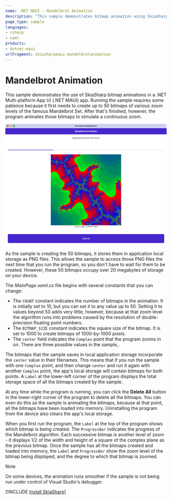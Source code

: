 ```yaml
---
name: .NET MAUI - Mandelbrot Animation
description: "This sample demonstrates bitmap animation using SkiaSharp in a .NET MAUI app."
page_type: sample
languages:
- csharp
- xaml
products:
- dotnet-maui
urlFragment: skiasharpmaui-mandelbrotanimation
---
```


# Mandelbrot Animation

This sample demonstrates the use of SkiaSharp bitmap animations in a .NET Multi-platform App UI (.NET MAUI) app. Running the sample requires some patience because it first needs to create up to 50 bitmaps of various zoom levels of the famous Mandelbrot Set. After that's finished, however, the program animates those bitmaps to simulate a continuous zoom.

![Mandelbrot Animation app screenshot](Screenshots/MandelbrotAnimation.png "Mandelbrot Animation app screenshot")

As the sample is creating the 50 bitmaps, it stores them in application local storage as PNG files. This allows the sample to access those PNG files the next time that you run the program, so you don't have to wait for them to be created. However, these 50 bitmaps occupy over 20 megabytes of storage on your device.

The *MainPage.xaml.cs* file begins with several constants that you can change:

- The `COUNT` constant indicates the number of bitmaps in the animation. It is initially set to 10, but you can set it to any value up to 50. Setting it to values beyond 50 adds very little, however, because at that zoom level the algorithm runs into problems caused by the resolution of double-precision floating point numbers.
- The `BITMAP_SIZE` constant indicates the square size of the bitmap. It is set to 1000 to create bitmaps of 1000-by-1000 pixels.
- The `center` field indicates the `Complex` point that the program zooms in on. There are three possible values in the sample,.

The bitmaps that the sample saves in local application storage incorporate the `center` value in their filenames. This means that if you run the sample with one `Complex` point, and then change `center` and run it again with another `Complex` point, the app's local storage will contain bitmaps for both points. A `Label` at the lower-left corner of the program displays the total storage space of all the bitmaps created by the sample.

At any time while the program is running, you can click the **Delete All** button in the lower-right corner of the program to delete all the bitmaps. You can even do this as the sample is animating the bitmaps, because at that point, all the bitmaps have been loaded into memory. Uninstalling the program from the device also clears the app's local storage.

When you first run the program, the `Label` at the top of the program shows which bitmap is being created. The `ProgressBar` indicates the progress of the Mandelbrot algorithm. Each successive bitmap is another level of zoom - it displays 1/2 of the width and height of a square of the complex plane as the previous bitmap. Once the sample has all the bitmaps created and loaded into memory, the `Label` and `ProgressBar` show the zoom level of the bitmap being displayed, and the degree to which that bitmap is zoomed.

> [!NOTE]
> On some devices, the animation runs smoother if the sample is not being run under control of Visual Studio's debugger.

[!INCLUDE [Install SkiaSharp](../includes/install-skiasharp.md)]
